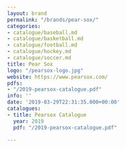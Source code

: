 ```yaml
---
layout: brand
permalink: "/brands/pear-sox/"
categories:
- catalogue/baseball.md
- catalogue/basketball.md
- catalogue/football.md
- catalogue/hockey.md
- catalogue/soccer.md
title: Pear Sox
logo: "/pearsox-logo.jpg"
website: https://www.pearsox.com/
pdfs:
- "/2019-pearsox-catalogue.pdf"
info: ''
date: '2019-03-29T22:31:35.000+00:00'
catalogues:
- title: Pearsox Catalogue
  year: 2019
  pdf: "/2019-pearsox-catalogue.pdf"

---
```

